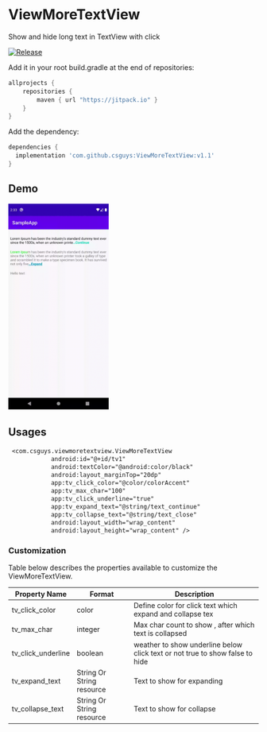 # ViewMoreTextView
Show and hide long text in TextView with click

[![Release](https://jitpack.io/v/csguys/ViewMoreTextView.svg)](https://jitpack.io/#csguys/ViewMoreTextView)

Add it in your root build.gradle at the end of repositories:
```gradle
allprojects {
    repositories {
        maven { url "https://jitpack.io" }
    }
}
```
Add the dependency:
```gradle
dependencies {
  implementation 'com.github.csguys:ViewMoreTextView:v1.1'
}
```

## Demo
<img src="https://github.com/csguys/ViewMoreTextView/blob/master/sample.gif" width="40%">


## Usages
```
 <com.csguys.viewmoretextview.ViewMoreTextView
            android:id="@+id/tv1"
            android:textColor="@android:color/black"
            android:layout_marginTop="20dp"
            app:tv_click_color="@color/colorAccent"
            app:tv_max_char="100"
            app:tv_click_underline="true"
            app:tv_expand_text="@string/text_continue"
            app:tv_collapse_text="@string/text_close"
            android:layout_width="wrap_content"
            android:layout_height="wrap_content" />
```

### Customization

Table below describes the properties available to customize the ViewMoreTextView.


| Property Name          | Format    | Description |
|------------------------|-----------|----------------------------------------------------------------------------------------------------------------------------------------------------------------------------------------------------------------------|
| tv_click_color         | color     | Define color for click text which expand and collapse tex |
| tv_max_char            | integer   | Max char count to show , after which text is collapsed |
| tv_click_underline     | boolean   | weather to show underline below click text or not true to show false to hide |
| tv_expand_text         | String Or String resource    | Text to show for expanding |
| tv_collapse_text       | String Or String resource    | Text to show for collapse |
